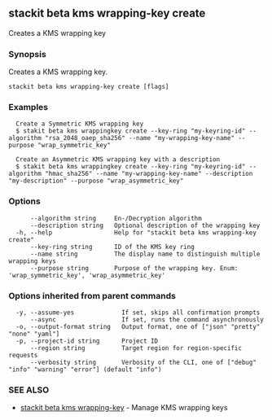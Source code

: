 ## stackit beta kms wrapping-key create

Creates a KMS wrapping key

### Synopsis

Creates a KMS wrapping key.

```
stackit beta kms wrapping-key create [flags]
```

### Examples

```
  Create a Symmetric KMS wrapping key
  $ stakit beta kms wrappingkey create --key-ring "my-keyring-id" --algorithm "rsa_2048_oaep_sha256" --name "my-wrapping-key-name" --purpose "wrap_symmetric_key"

  Create an Asymmetric KMS wrapping key with a description
  $ stakit beta kms wrappingkey create --key-ring "my-keyring-id" --algorithm "hmac_sha256" --name "my-wrapping-key-name" --description "my-description" --purpose "wrap_asymmetric_key"
```

### Options

```
      --algorithm string     En-/Decryption algorithm
      --description string   Optional description of the wrapping key
  -h, --help                 Help for "stackit beta kms wrapping-key create"
      --key-ring string      ID of the KMS key ring
      --name string          The display name to distinguish multiple wrapping keys
      --purpose string       Purpose of the wrapping key. Enum: 'wrap_symmetric_key', 'wrap_asymmetric_key' 
```

### Options inherited from parent commands

```
  -y, --assume-yes             If set, skips all confirmation prompts
      --async                  If set, runs the command asynchronously
  -o, --output-format string   Output format, one of ["json" "pretty" "none" "yaml"]
  -p, --project-id string      Project ID
      --region string          Target region for region-specific requests
      --verbosity string       Verbosity of the CLI, one of ["debug" "info" "warning" "error"] (default "info")
```

### SEE ALSO

* [stackit beta kms wrapping-key](./stackit_beta_kms_wrapping-key.md)	 - Manage KMS wrapping keys


